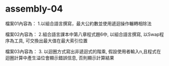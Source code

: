# assembly-04
 
檔案01內容為：
1.以組合語言撰寫，最大公約數並使用遞迴操作輾轉相除法

檔案02內容為：
2.組合語言課本中第八章程式題6中, 以組合語言撰寫, 以Swap程序為工具, 可交換出最大值在最大索引位置

檔案03內容為：
3. 以迴圈方式寫出非遞迴式的階乘, 假設使用者輸入n,且程式在迴圈計算中產生溢位會顯示錯誤信息, 否則顯示計算結果